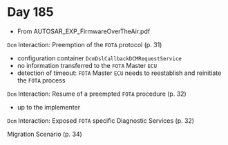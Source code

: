 # Day 185

* From AUTOSAR\_EXP\_FirmwareOverTheAir.pdf

`Dcm` Interaction: Preemption of the `FOTA` protocol (p. 31)
* configuration container `DcmDslCallbackDCMRequestService`
* no information transferred to the `FOTA` Master `ECU`
* detection of timeout: `FOTA` Master `ECU` needs to reestablish and reinitiate the `FOTA` process

`Dcm` Interaction: Resume of a preempted `FOTA` procedure (p. 32)
*  up to the implementer

`Dcm` Interaction: Exposed `FOTA` specific Diagnostic Services (p. 32)

Migration Scenario (p. 34)
